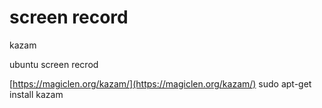 # screen record

kazam

ubuntu screen recrod

[https://magiclen.org/kazam/](https://magiclen.org/kazam/)
sudo apt-get install kazam